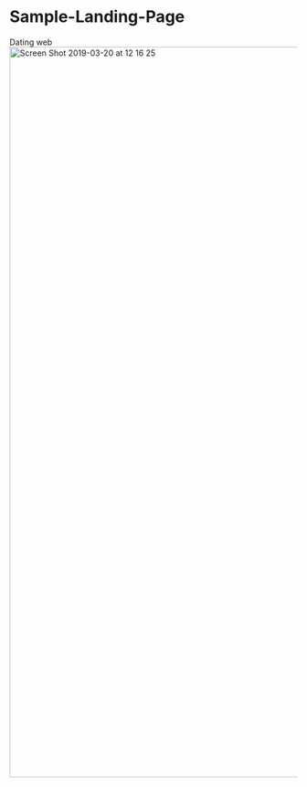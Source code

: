 # Sample-Landing-Page
Dating web
<img width="1280" alt="Screen Shot 2019-03-20 at 12 16 25" src="https://user-images.githubusercontent.com/32318345/54652170-ff359000-4b09-11e9-9269-820b84033c5b.png">
